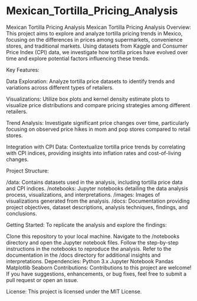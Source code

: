 # Mexican_Tortilla_Pricing_Analysis
Mexican Tortilla Pricing Analysis
Mexican Tortilla Pricing Analysis
Overview:
This project aims to explore and analyze tortilla pricing trends in Mexico, focusing on the differences in prices among supermarkets, convenience stores, and traditional markets. Using datasets from Kaggle and Consumer Price Index (CPI) data, we investigate how tortilla prices have evolved over time and explore potential factors influencing these trends.

Key Features:

Data Exploration: Analyze tortilla price datasets to identify trends and variations across different types of retailers.

Visualizations: Utilize box plots and kernel density estimate plots to visualize price distributions and compare pricing strategies among different retailers.

Trend Analysis: Investigate significant price changes over time, particularly focusing on observed price hikes in mom and pop stores compared to retail stores.

Integration with CPI Data: Contextualize tortilla price trends by correlating with CPI indices, providing insights into inflation rates and cost-of-living changes.

Project Structure:

/data: Contains datasets used in the analysis, including tortilla price data and CPI indices.
/notebooks: Jupyter notebooks detailing the data analysis process, visualizations, and interpretations.
/images: Images of visualizations generated from the analysis.
/docs: Documentation providing project objectives, dataset descriptions, analysis techniques, findings, and conclusions.

Getting Started:
To replicate the analysis and explore the findings:

Clone this repository to your local machine.
Navigate to the /notebooks directory and open the Jupyter notebook files.
Follow the step-by-step instructions in the notebooks to reproduce the analysis.
Refer to the documentation in the /docs directory for additional insights and interpretations.
Dependencies:
Python 3.x
Jupyter Notebook
Pandas
Matplotlib
Seaborn
Contributions:
Contributions to this project are welcome! If you have suggestions, enhancements, or bug fixes, feel free to submit a pull request or open an issue.

License:
This project is licensed under the MIT License.

